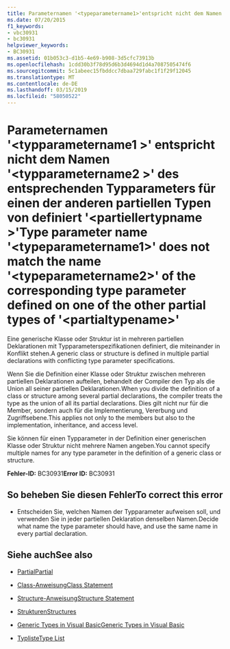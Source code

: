```yaml
---
title: Parameternamen '<typeparametername1>'entspricht nicht dem Namen'<typeparametername2>'des entsprechenden Typparameters für einen der anderen partiellen Typen von definiert'<partialtypename>'
ms.date: 07/20/2015
f1_keywords:
- vbc30931
- bc30931
helpviewer_keywords:
- BC30931
ms.assetid: 01b053c3-d1b5-4e69-b908-3d5cfc73913b
ms.openlocfilehash: 1cdd30b3f78d95d6b3d4694d1d4a7087505474f6
ms.sourcegitcommit: 5c1abeec15fbddcc7dbaa729fabc1f1f29f12045
ms.translationtype: MT
ms.contentlocale: de-DE
ms.lasthandoff: 03/15/2019
ms.locfileid: "58050522"
---
```

# <a name="type-parameter-name-typeparametername1-does-not-match-the-name-typeparametername2-of-the-corresponding-type-parameter-defined-on-one-of-the-other-partial-types-of-partialtypename"></a><span data-ttu-id="70da8-102">Parameternamen '\<typparametername1 >' entspricht nicht dem Namen '\<typparametername2 >' des entsprechenden Typparameters für einen der anderen partiellen Typen von definiert '\<partiellertypname >'</span><span class="sxs-lookup"><span data-stu-id="70da8-102">Type parameter name '\<typeparametername1>' does not match the name '\<typeparametername2>' of the corresponding type parameter defined on one of the other partial types of '\<partialtypename>'</span></span>
<span data-ttu-id="70da8-103">Eine generische Klasse oder Struktur ist in mehreren partiellen Deklarationen mit Typparameterspezifikationen definiert, die miteinander in Konflikt stehen.</span><span class="sxs-lookup"><span data-stu-id="70da8-103">A generic class or structure is defined in multiple partial declarations with conflicting type parameter specifications.</span></span>  
  
 <span data-ttu-id="70da8-104">Wenn Sie die Definition einer Klasse oder Struktur zwischen mehreren partiellen Deklarationen aufteilen, behandelt der Compiler den Typ als die Union all seiner partiellen Deklarationen.</span><span class="sxs-lookup"><span data-stu-id="70da8-104">When you divide the definition of a class or structure among several partial declarations, the compiler treats the type as the union of all its partial declarations.</span></span> <span data-ttu-id="70da8-105">Dies gilt nicht nur für die Member, sondern auch für die Implementierung, Vererbung und Zugriffsebene.</span><span class="sxs-lookup"><span data-stu-id="70da8-105">This applies not only to the members but also to the implementation, inheritance, and access level.</span></span>  
  
 <span data-ttu-id="70da8-106">Sie können für einen Typparameter in der Definition einer generischen Klasse oder Struktur nicht mehrere Namen angeben.</span><span class="sxs-lookup"><span data-stu-id="70da8-106">You cannot specify multiple names for any type parameter in the definition of a generic class or structure.</span></span>  
  
 <span data-ttu-id="70da8-107">**Fehler-ID:** BC30931</span><span class="sxs-lookup"><span data-stu-id="70da8-107">**Error ID:** BC30931</span></span>  
  
## <a name="to-correct-this-error"></a><span data-ttu-id="70da8-108">So beheben Sie diesen Fehler</span><span class="sxs-lookup"><span data-stu-id="70da8-108">To correct this error</span></span>  
  
-   <span data-ttu-id="70da8-109">Entscheiden Sie, welchen Namen der Typparameter aufweisen soll, und verwenden Sie in jeder partiellen Deklaration denselben Namen.</span><span class="sxs-lookup"><span data-stu-id="70da8-109">Decide what name the type parameter should have, and use the same name in every partial declaration.</span></span>  
  
## <a name="see-also"></a><span data-ttu-id="70da8-110">Siehe auch</span><span class="sxs-lookup"><span data-stu-id="70da8-110">See also</span></span>

- [<span data-ttu-id="70da8-111">Partial</span><span class="sxs-lookup"><span data-stu-id="70da8-111">Partial</span></span>](../../visual-basic/language-reference/modifiers/partial.md)
- [<span data-ttu-id="70da8-112">Class-Anweisung</span><span class="sxs-lookup"><span data-stu-id="70da8-112">Class Statement</span></span>](../../visual-basic/language-reference/statements/class-statement.md)
- [<span data-ttu-id="70da8-113">Structure-Anweisung</span><span class="sxs-lookup"><span data-stu-id="70da8-113">Structure Statement</span></span>](../../visual-basic/language-reference/statements/structure-statement.md)

- [<span data-ttu-id="70da8-114">Strukturen</span><span class="sxs-lookup"><span data-stu-id="70da8-114">Structures</span></span>](../../visual-basic/programming-guide/language-features/data-types/structures.md)
- [<span data-ttu-id="70da8-115">Generic Types in Visual Basic</span><span class="sxs-lookup"><span data-stu-id="70da8-115">Generic Types in Visual Basic</span></span>](../../visual-basic/programming-guide/language-features/data-types/generic-types.md)
- [<span data-ttu-id="70da8-116">Typliste</span><span class="sxs-lookup"><span data-stu-id="70da8-116">Type List</span></span>](../../visual-basic/language-reference/statements/type-list.md)
